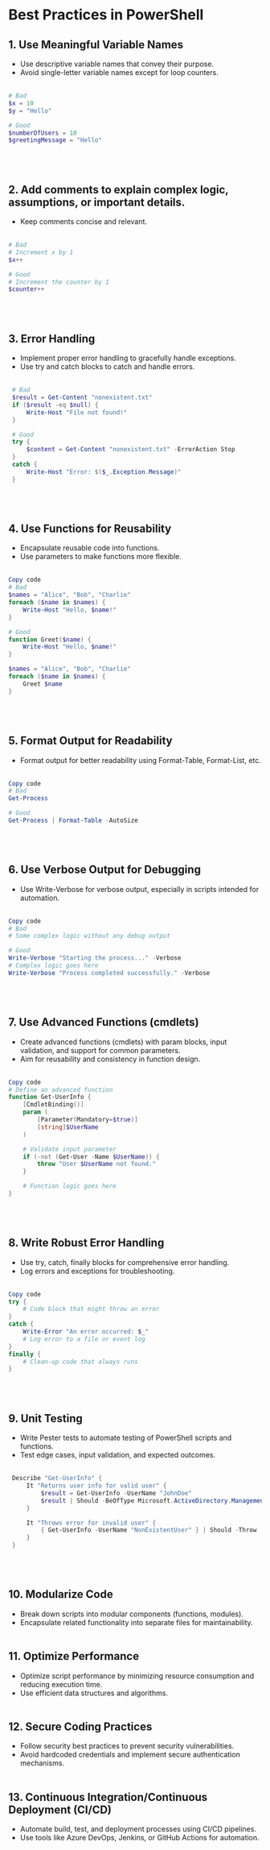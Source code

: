 # Best Practices in PowerShell<br>

## 1. **Use Meaningful Variable Names**

   - Use descriptive variable names that convey their purpose.
   - Avoid single-letter variable names except for loop counters.
    <br><br>
   ```powershell
   # Bad
   $x = 10
   $y = "Hello"

   # Good
   $numberOfUsers = 10
   $greetingMessage = "Hello"
   ```
<br><br>

## 2. **Add comments to explain complex logic, assumptions, or important details.**

   - Keep comments concise and relevant.
    <br><br>
   ```powershell
   # Bad
   # Increment x by 1
   $x++

   # Good
   # Increment the counter by 1
   $counter++
   ```
<br><br>

## 3. **Error Handling**

   - Implement proper error handling to gracefully handle exceptions.
   - Use try and catch blocks to catch and handle errors.
    <br><br>

   ```Powershell
    # Bad
    $result = Get-Content "nonexistent.txt"
    if ($result -eq $null) {
        Write-Host "File not found!"
    }

    # Good
    try {
        $content = Get-Content "nonexistent.txt" -ErrorAction Stop
    }
    catch {
        Write-Host "Error: $($_.Exception.Message)"
    }
   ```
<br><br>

## 4. **Use Functions for Reusability**

   - Encapsulate reusable code into functions.
   - Use parameters to make functions more flexible.
    <br><br>
   ```powershell
   Copy code
   # Bad
   $names = "Alice", "Bob", "Charlie"
   foreach ($name in $names) {
       Write-Host "Hello, $name!"
   }

   # Good
   function Greet($name) {
       Write-Host "Hello, $name!"
   }

   $names = "Alice", "Bob", "Charlie"
   foreach ($name in $names) {
       Greet $name
   }
   ```
<br><br>

## 5. **Format Output for Readability**

   - Format output for better readability using Format-Table, Format-List, etc.
    <br><br>
   ```powershell
   Copy code
   # Bad
   Get-Process

   # Good
   Get-Process | Format-Table -AutoSize
   ```
<br><br>

## 6. **Use Verbose Output for Debugging**

   - Use Write-Verbose for verbose output, especially in scripts intended for automation.
    <br><br>
   ```powershell
   Copy code
   # Bad
   # Some complex logic without any debug output

   # Good
   Write-Verbose "Starting the process..." -Verbose
   # Complex logic goes here
   Write-Verbose "Process completed successfully." -Verbose
   ```
<br><br>

## 7. **Use Advanced Functions (cmdlets)**

   - Create advanced functions (cmdlets) with param blocks, input validation, and support for common parameters.
   - Aim for reusability and consistency in function design.
    <br><br>
   ```powershell
   Copy code
   # Define an advanced function
   function Get-UserInfo {
       [CmdletBinding()]
       param (
           [Parameter(Mandatory=$true)]
           [string]$UserName
       )

       # Validate input parameter
       if (-not (Get-User -Name $UserName)) {
           throw "User $UserName not found."
       }

       # Function logic goes here
   }
   ```
<br><br>

## 8. **Write Robust Error Handling**

   - Use try, catch, finally blocks for comprehensive error handling.
   - Log errors and exceptions for troubleshooting.
    <br><br>
   ```powershell
   Copy code
   try {
       # Code block that might throw an error
   }
   catch {
       Write-Error "An error occurred: $_"
       # Log error to a file or event log
   }
   finally {
       # Clean-up code that always runs
   }
   ```
<br><br>

## 9. **Unit Testing**

   - Write Pester tests to automate testing of PowerShell scripts and functions.
   - Test edge cases, input validation, and expected outcomes.
    <br><br>
   ```powershell
    Describe "Get-UserInfo" {
        It "Returns user info for valid user" {
            $result = Get-UserInfo -UserName "JohnDoe"
            $result | Should -BeOfType Microsoft.ActiveDirectory.Management.ADUser
        }

        It "Throws error for invalid user" {
            { Get-UserInfo -UserName "NonExistentUser" } | Should -Throw
        }
    }
   ```
<br><br>

## 10. **Modularize Code**
- Break down scripts into modular components (functions, modules).
- Encapsulate related functionality into separate files for maintainability.
<br><br>

## 11. **Optimize Performance**
- Optimize script performance by minimizing resource consumption and reducing execution time.
- Use efficient data structures and algorithms.
<br><br>

## 12. **Secure Coding Practices**
- Follow security best practices to prevent security vulnerabilities.
- Avoid hardcoded credentials and implement secure authentication mechanisms.
<br><br>

## 13. **Continuous Integration/Continuous Deployment (CI/CD)**
- Automate build, test, and deployment processes using CI/CD pipelines.
- Use tools like Azure DevOps, Jenkins, or GitHub Actions for automation.
<br><br>
